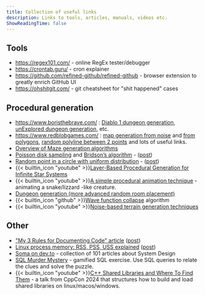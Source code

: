 ```yaml
---
title: Collection of useful links
description: Links to tools, articles, manuals, videos etc.
ShowReadingTime: false
---
```


## Tools

- https://regex101.com/ - online RegEx tester/debugger
- https://crontab.guru/ - cron explainer
- https://github.com/refined-github/refined-github - browser extension to greatly enrich GitHub UI
- https://ohshitgit.com/ - git cheatsheet for "shit happened" cases

## Procedural generation

- https://www.boristhebrave.com/ :
  [Diablo 1 dungeon generation](https://www.boristhebrave.com/2019/07/14/dungeon-generation-in-diablo-1/),
  [unExplored dungeon generation](https://www.boristhebrave.com/2021/04/10/dungeon-generation-in-unexplored/),
  etc.
- https://www.redblobgames.com/ :
  [map generation from noise](https://www.redblobgames.com/maps/terrain-from-noise/) and
  [from polygons](http://www-cs-students.stanford.edu/~amitp/game-programming/polygon-map-generation/),
  [random polyline between 2 points](https://www.redblobgames.com/maps/noisy-edges/) and
  lots of useful links.
- [Overview of Maze generation algorithms](https://professor-l.github.io/mazes/)
- [Poisson disk sampling](https://bost.ocks.org/mike/algorithms/) and [Bridson’s algorithm](https://sighack.com/post/poisson-disk-sampling-bridsons-algorithm) - ([post](../posts/2024-07-21-evenly-random-points-on-plane))
- [Random point in a circle with uniform distribution](https://www.anderswallin.net/2009/05/uniform-random-points-in-a-circle-using-polar-coordinates/) - ([post](../posts/2024-07-29-random-points-in-circle))
- {{< builtin_icon "youtube" >}}[Layer-Based Procedural Generation for Infinite Star Systems](https://www.youtube.com/watch?v=GJWuVwZO98s)
- {{< builtin_icon "youtube" >}}[A simple procedural animation technique](https://www.youtube.com/watch?v=qlfh_rv6khY) -
  animating a snake/lizzard -like creature.
- [Dungeon generation (more advanced random room placement)](https://www.gamedeveloper.com/programming/procedural-dungeon-generation-algorithm)
- {{< builtin_icon "github" >}}[Wave function collapse](https://github.com/mxgmn/WaveFunctionCollapse) algorithm
- {{< builtin_icon "youtube" >}}[Noise-based terrain generation techniques](https://www.youtube.com/watch?v=QF2Nj1zME40)

## Other

- ["My 3 Rules for Documenting Code" article](https://dev.to/wraith/my-3-rules-for-documenting-code-2f54)
  ([post](../posts/2024-05-26-documenting-code))
- [Linux process memory: RSS, PSS, USS explained](https://stackoverflow.com/questions/22372960/is-this-explanation-about-vss-rss-pss-uss-accurate) ([post](../posts/2024-07-16-linux-process-memory))
- [Soma on dev.to](https://dev.to/somadevtoo) - collection of 101 articles about System Design
- [SQL Murder Mystery](https://mystery.knightlab.com/) - gamified SQL exercise. Use SQL queries to relate the clues and solve the puzzle.
- {{< builtin_icon "youtube" >}}[C++ Shared Libraries and Where To Find Them](https://www.youtube.com/watch?v=Ik3gR65oVsM) - a talk from CppCon 2024
  that structures how to build and load shared libraries on linux/macos/windows.
